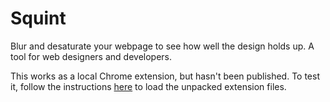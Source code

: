 # Squint
Blur and desaturate your webpage to see how well the design holds up. A tool for web designers and developers.

This works as a local Chrome extension, but hasn't been published. To test it, follow the instructions [here](https://developer.chrome.com/docs/extensions/mv3/getstarted/development-basics/) to load the unpacked extension files.
